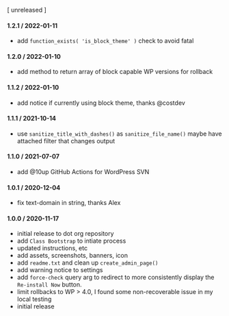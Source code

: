 [ unreleased ]

#### 1.2.1 / 2022-01-11
* add `function_exists( 'is_block_theme' )` check to avoid fatal

#### 1.2.0 / 2022-01-10
* add method to return array of block capable WP versions for rollback

#### 1.1.2 / 2022-01-10
* add notice if currently using block theme, thanks @costdev

#### 1.1.1 / 2021-10-14
* use `sanitize_title_with_dashes()` as `sanitize_file_name()` maybe have attached filter that changes output

#### 1.1.0 / 2021-07-07
* add @10up GitHub Actions for WordPress SVN

#### 1.0.1 / 2020-12-04
* fix text-domain in string, thanks Alex

#### 1.0.0 / 2020-11-17
* initial release to dot org repository
* add `Class Bootstrap` to intiate process
* updated instructions, etc
* add assets, screenshots, banners, icon
* add `readme.txt` and clean up `create_admin_page()`
* add warning notice to settings
* add `force-check` query arg to redirect to more consistently display the `Re-install Now` button.
* limit rollbacks to WP > 4.0, I found some non-recoverable issue in my local testing
* initial release
